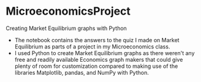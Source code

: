 # MicroeconomicsProject
Creating Market Equilibrium graphs with Python
* The notebook contains the answers to the quiz I made on Market Equilibrium as parts of a project in my Microeconomics class.
* I used Python to create Market Equilibrium graphs as there weren't any free and readily available Economics graph makers that could give plenty of room for customization compared to making use of the libraries Matplotlib, pandas, and NumPy with Python.
